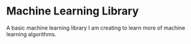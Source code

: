 # Machine Learning Library

A basic machine learning library I am creating to learn more of machine learning algorithms.
